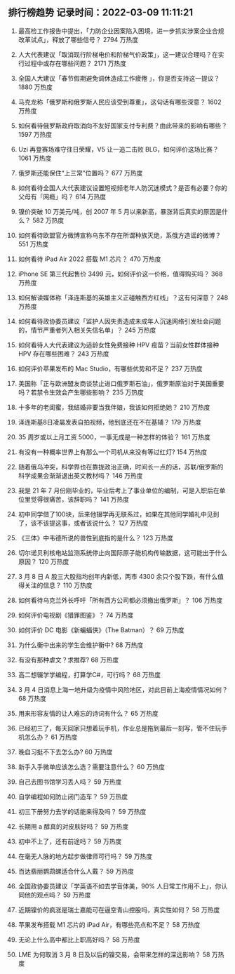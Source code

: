 
## 排行榜趋势 记录时间：2022-03-09 11:11:21
  
  1. 最高检工作报告中提出，「力防企业因案陷入困境，进一步抓实涉案企业合规改革试点」，释放了哪些信号？ 2794 万热度
    
  2. 人大代表建议「取消现行阶梯电价和阶梯气价政策」，这一建议合理吗？在实行过程中或存在哪些问题？ 2171 万热度
    
  3. 全国人大建议「春节假期避免调休造成工作疲倦 」，你是否支持这一提议？ 1880 万热度
    
  4. 马克龙称「俄罗斯和俄罗斯人民应该受到尊重」，这句话有哪些深意？ 1602 万热度
    
  5. 如何看待俄罗斯政府取消向不友好国家支付专利费？由此带来的影响有哪些？ 1597 万热度
    
  6. Uzi 再登赛场难守往日荣耀，V5 让一追二击败 BLG，如何评价这场比赛？ 1061 万热度
    
  7. 俄罗斯还能保住“上三常”位置吗？ 677 万热度
    
  8. 如何看待全国人大代表建议设置短视频老年人防沉迷模式？是否有必要？你的父母有「网瘾」吗？ 614 万热度
    
  9. 镍价突破 10 万美元/吨，创 2007 年 5 月以来新高，暴涨背后真实的原因是什么？ 582 万热度
    
  10. 如何看待欧盟官方微博宣称乌东不存在所谓种族灭绝，系俄方造谣的微博？ 551 万热度
    
  11. 如何看待 iPad Air 2022 搭载 M1 芯片？ 470 万热度
    
  12. iPhone SE 第三代起售价 3499 元，如何评价这一价格，值得购买吗？ 368 万热度
    
  13. 如何解读媒体称「泽连斯基的英雄主义正碰触西方红线」？这有何深意？ 248 万热度
    
  14. 如何看待政协委员建议「监护人因失责造成未成年人沉迷网络引发社会问题的，情节严重者列入相关失信名单」？ 245 万热度
    
  15. 如何看待人大代表建议为适龄女性免费接种 HPV 疫苗？当前女性群体接种 HPV 存在哪些困难？ 243 万热度
    
  16. 如何评价苹果发布的 Mac Studio，有哪些优势和不足？ 237 万热度
    
  17. 美国称「正与欧洲盟友商谈禁止进口俄罗斯石油」，俄罗斯原油对于美国重要吗？若禁令生效会产生哪些影响？ 235 万热度
    
  18. 十多年的老闺蜜，我结婚非要当我伴娘，我该如何拒绝她？ 210 万热度
    
  19. 泽连斯基8日凌晨发表自拍视频，他到底还在不在基辅？ 179 万热度
    
  20. 35 周岁或以上月工资 5000，一事无成是一种怎样的体验？ 161 万热度
    
  21. 有没有一种概率世界上有那么一个司机从来没有等过红灯? 154 万热度
    
  22. 随着俄乌冲突，科学界也在靠拢政治正确，时间长一点的话，苏联/俄罗斯的科学成果会渐渐退出英文教材吗？ 146 万热度
    
  23. 我是 21 年 7 月份刚毕业的，毕业后考上了事业单位的编制，可是入职后在单位里觉得很痛苦，该辞职吗？ 141 万热度
    
  24. 初中同学借了100块，后来他辍学再无联系过，如果在其他同学婚礼中见到了，该不该提这事，或者该说什么？ 127 万热度
    
  25. 《三体》中韦德所说的兽性到底指的是什么？ 123 万热度
    
  26. 切尔诺贝利核电站监测系统停止向国际原子能机构传输数据，这可能出于什么原因？ 120 万热度
    
  27. 3 月 8 日 A 股三大股指均创年内新低，两市 4300 余只个股下跌，有什么值得关注的信息？ 110 万热度
    
  28. 如何看待乌克兰外长呼吁「所有西方公司都必须撤出俄罗斯」？ 106 万热度
    
  29. 如何评价电视剧《猎罪图鉴》？ 74 万热度
    
  30. 如何评价 DC 电影《新蝙蝠侠》（The Batman）？ 69 万热度
    
  31. 为什么衡中出来的学生会维护衡中? 68 万热度
    
  32. 有没有那种虐文？求推荐? 68 万热度
    
  33. 高二想辍学学编程，打算学C#，可行吗？ 68 万热度
    
  34. 3 月 4 日消息上海一地升级为疫情中风险地区，对此目前上海疫情情况如何？ 68 万热度
    
  35. 用来形容友情的让人难忘的诗词有什么？ 65 万热度
    
  36. 已经初三了，每天回家只想着玩手机，作业总是拖到最后一刻写，管不住玩手机怎么办？ 61 万热度
    
  37. 晚自习挺不下去怎么办? 60 万热度
    
  38. 新手入手微单应该怎么选？需要注意什么？ 60 万热度
    
  39. 自己去图书馆学习丢人吗？ 59 万热度
    
  40. 自学编程如何防止闭门造车？ 59 万热度
    
  41. 初三下册努力去学的话能来得及吗？ 59 万热度
    
  42. 长期用 a 醇真的对皮肤好吗？ 59 万热度
    
  43. 初中不上了，还有前途吗？ 59 万热度
    
  44. 在毫无人脉的地方起步做律师可行吗？ 59 万热度
    
  45. 百达翡丽鹦鹉螺适合什么人戴？ 59 万热度
    
  46. 全国政协委员建议「学英语不如去学音体美，90% 人日常工作用不上」，你认同他的观点吗？ 59 万热度
    
  47. 近期镍价的疯涨是瑞士嘉能可在逼空青山控股吗，真实性如何？ 58 万热度
    
  48. 苹果发布搭载 M1 芯片的 iPad Air，有哪些亮点和不足？ 58 万热度
    
  49. 无论上什么高中都比上职高好吗？ 58 万热度
    
  50. LME 为何取消 3 月 8 日及以后的镍交易，会带来怎样的深远影响？ 58 万热度
    
